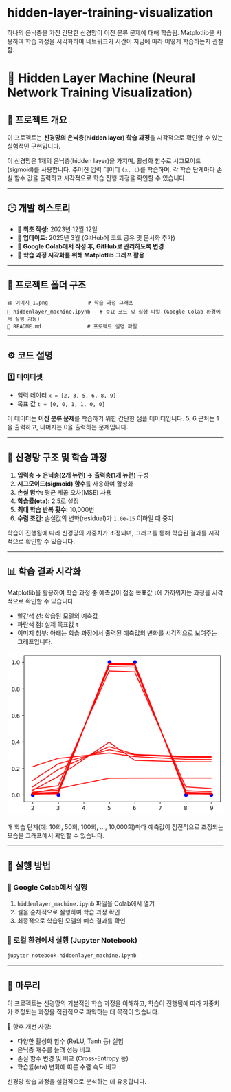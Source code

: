 # hidden-layer-training-visualization
하나의 은닉층을 가진 간단한 신경망이 이진 분류 문제에 대해 학습됨. Matplotlib을 사용하여 학습 과정을 시각화하여 네트워크가 시간이 지남에 따라 어떻게 학습하는지 관찰함.

# 🧠 Hidden Layer Machine (Neural Network Training Visualization)

## 📌 프로젝트 개요
이 프로젝트는 **신경망의 은닉층(hidden layer) 학습 과정**을 시각적으로 확인할 수 있는 실험적인 구현입니다.

이 신경망은 1개의 은닉층(hidden layer)을 가지며, 활성화 함수로 시그모이드(sigmoid)를 사용합니다.
주어진 입력 데이터 `(x, t)`를 학습하며, 각 학습 단계마다 손실 함수 값을 출력하고 시각적으로 학습 진행 과정을 확인할 수 있습니다.

---

## 🕒 개발 히스토리
- 📌 **최초 작성:** 2023년 12월 12일  
- 📌 **업데이트:** 2025년 3월 (GitHub에 코드 공유 및 문서화 추가)  
- 📌 **Google Colab에서 작성 후, GitHub로 관리하도록 변경**  
- 📌 **학습 과정 시각화를 위해 Matplotlib 그래프 활용**  

---

## 📂 프로젝트 폴더 구조
```
📊 이미지_1.png             # 학습 과정 그래프
📄 hiddenlayer_machine.ipynb   # 주요 코드 및 실행 파일 (Google Colab 환경에서 실행 가능)
📄 README.md               # 프로젝트 설명 파일
```

---

## ⚙️ 코드 설명
### 1️⃣ 데이터셋
- 입력 데이터 `x = [2, 3, 5, 6, 8, 9]`
- 목표 값 `t = [0, 0, 1, 1, 0, 0]`

이 데이터는 **이진 분류 문제**를 학습하기 위한 간단한 샘플 데이터입니다. 5, 6 근처는 1을 출력하고, 나머지는 0을 출력하는 문제입니다.

---

## 🔧 신경망 구조 및 학습 과정
1. **입력층 → 은닉층(2개 뉴런) → 출력층(1개 뉴런)** 구성
2. **시그모이드(sigmoid) 함수**를 사용하여 활성화
3. **손실 함수:** 평균 제곱 오차(MSE) 사용
4. **학습률(eta):** 2.5로 설정
5. **최대 학습 반복 횟수:** 10,000번
6. **수렴 조건:** 손실값의 변화(residual)가 `1.0e-15` 이하일 때 중지

학습이 진행됨에 따라 신경망의 가중치가 조정되며, 그래프를 통해 학습된 결과를 시각적으로 확인할 수 있습니다.

---

## 📊 학습 결과 시각화
Matplotlib을 활용하여 학습 과정 중 예측값이 점점 목표값 `t`에 가까워지는 과정을 시각적으로 확인할 수 있습니다.

- 빨간색 선: 학습된 모델의 예측값
- 파란색 점: 실제 목표값 `t`
- 이미지 첨부: 아래는 학습 과정에서 출력된 예측값의 변화를 시각적으로 보여주는 그래프입니다.

![학습 과정 그래프](이미지_1.png)

매 학습 단계(예: 10회, 50회, 100회, ..., 10,000회)마다 예측값이 점진적으로 조정되는 모습을 그래프에서 확인할 수 있습니다.

---

## 🏃 실행 방법
### 📌 Google Colab에서 실행
1. `hiddenlayer_machine.ipynb` 파일을 Colab에서 열기
2. 셀을 순차적으로 실행하여 학습 과정 확인
3. 최종적으로 학습된 모델의 예측 결과를 확인

### 📌 로컬 환경에서 실행 (Jupyter Notebook)
```bash
jupyter notebook hiddenlayer_machine.ipynb
```
---

## 🚀 마무리
이 프로젝트는 신경망의 기본적인 학습 과정을 이해하고, 학습이 진행됨에 따라 가중치가 조정되는 과정을 직관적으로 파악하는 데 목적이 있습니다.

📌 향후 개선 사항:
- 다양한 활성화 함수 (ReLU, Tanh 등) 실험
- 은닉층 개수를 늘려 성능 비교
- 손실 함수 변경 및 비교 (Cross-Entropy 등)
- 학습률(eta) 변화에 따른 수렴 속도 비교
 
신경망 학습 과정을 실험적으로 분석하는 데 유용합니다.

